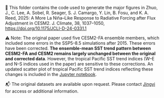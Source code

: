🦖 This folder contains the code used to generate the major figures in Zhuo, J., C. Lee, A. Sobel, R. Seager, S. J. Camargo, Y. Lin, B. Fosu, and K. A. Reed, 2025: A More La Niña–Like Response to Radiative Forcing after Flux Adjustment in CESM2. J. Climate, 38, 1037–1050, https://doi.org/10.1175/JCLI-D-24-0331.1


⚠️ Note: The original paper used five CESM2-FA ensemble members, which included some errors in the SSP5-8.5 simulations after 2015. These errors have been corrected. **The ensemble-mean SST trend pattern between CESM2-FA and CESM2 remains largely unchanged between the original and corrected data**. However, the tropical Pacific SST trend indices (W–E and N–S indices used in the paper) are sensitive to these corrections. An updated scatter plot of tropical Pacific SST trend indices reflecting these changes is included in the [Jupyter notebook](https://github.com/jingyizhuo/CESM2-FA/blob/main/Zhuo%20et%20al%202025%20JCL/sst_trend_pattern_index.ipynb).

📬 The original datasets are available upon request. Please contact [Jingyi](mailto:jz4351@princeton.edu) for access or additional information.


